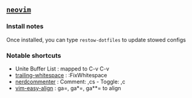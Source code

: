 ## [`neovim`](https://neovim.io/)

### Install notes

Once installed, you can type `restow-dotfiles` to update stowed configs

### Notable shortcuts

- Unite Buffer List : mapped to C-v C-v
- [trailing-whitespace] : :FixWhitespace
- [nerdcommenter]       : Comment: ,cs - Toggle: ,c<space>
- [vim-easy-align]      : ga=, ga*=, ga**= to align

[vim-easy-align]:      https://github.com/junegunn/vim-easy-align
[nerdcommenter]:       http://www.vim.org/scripts/script.php?script_id=1218
[trailing-whitespace]: http://www.vim.org/scripts/script.php?script_id=3201
